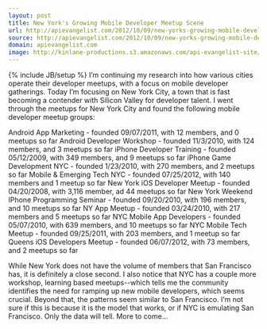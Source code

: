 ```yaml
---
layout: post
title: New York's Growing Mobile Developer Meetup Scene
url: http://apievangelist.com/2012/10/09/new-yorks-growing-mobile-developer-meetup-scene/
source: http://apievangelist.com/2012/10/09/new-yorks-growing-mobile-developer-meetup-scene/
domain: apievangelist.com
image: http://kinlane-productions.s3.amazonaws.com/api-evangelist-site/blog/meetup_logo.gif
---
```

{% include JB/setup %}
I&rsquo;m continuing my research into how various cities operate their developer meetups, with a focus on mobile developer gatherings.  Today I&rsquo;m focusing on New York City, a town that is fast becoming a contender with Silicon Valley for developer talent.
I went through the meetups for New York City and found the following mobile developer meetup groups:

Android App Marketing - founded 09/07/2011, with 12 members, and 0 meetups so far
Android Developer Workshop - founded 11/3/2010, with 124 members, and 3 meetups so far
iPhone Developer Training - founded 05/12/2009, with 349 members, and 9 meetups so far
iPhone Game Development NYC - founded 1/23/2010, with 270 members, and 2 meetups so far
Mobile &amp; Emerging Tech NYC - founded 07/25/2012, with 140 members and 1 meetup so far
New York iOS Developer Meetup - founded 04/20/2008, with 3,116 member, ad 44 meetups so far
New York Weekend IPhone Programming Seminar  - founded 09/20/2010, with 196 members, and 10 meetups so far
NY App Meetup - founded 03/24/2010, with 217 members and 5 meetups so far
NYC Mobile App Developers - founded 05/07/2010, with 639 members, and 10 meetups so far 
NYC Mobile Tech Meetup - founded 09/25/2011, with 203 members, and 1 meetup so far
Queens iOS Developers Meetup - founded 06/07/2012, with 73 members, and 2 meetups so far

While New York does not have the volume of members that San Francisco has, it is definitely a close second.  I also notice that NYC has a couple more workshop, learning based meetups--which tells me the community identifies the need for ramping up new mobile developers, which seems crucial.
Beyond that, the patterns seem similar to San Francisco.  I&rsquo;m not sure if this is because it is the model that works, or if NYC is emulating San Francisco.  Only the data will tell.
More to come...